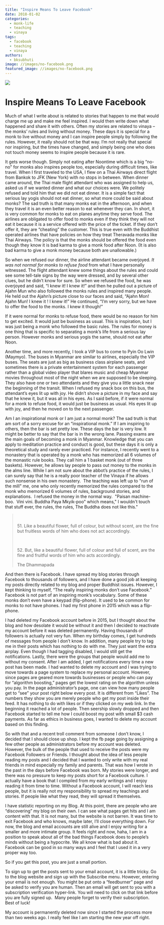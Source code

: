 ```yaml
---
title: "Inspire Means To Leave Facebook"
date: 2018-01-02
categories: 
  - monk-life
  - teaching
  - vinaya
tags: 
  - facebook
  - teaching
  - vinaya
authors: 
  - bksubhuti
image: //images/no-facebook.png
featured_image: //images/no-facebook.png
---
```


[![](/images/no-facebook.png)](https://subhuti.withmetta.net/wp-content/uploads/2018/01/no-facebook.png)

# Inspire Means To Leave Facebook

Much of what I write about is related to stories that happen to me that would charge me up and make me feel inspired. I would then write down what happened and share it with others. Often my stories are related to vinaya – the monks’ rules and living without money. These days it is special for a monk to live without money and I can inspire people simply by following the rules. However, it really should not be that way. I’m not really that special nor inspiring, but the times have changed, and simply being one who does not touch money seems to inspire people because it is rare.

It gets worse though. Simply not eating after Noontime which is a big “no-no” for monks also inspires people too, especially during difficult times, like travel. When I first traveled to the USA, I flew on a Thai Airways direct flight from Bankok to JFK (New York) with no stops in between. When dinner came around, the Thai male flight attendant who was assigned to help us, asked us if we wanted dinner and what our choices were. We politely refused and told him that we did not eat dinner. It is a simple fact that serious lay yogis should not eat dinner, so what more could be said about monks? The sad truth is that many monks eat in the afternoon, and when they travel it is an even better reason to eat whenever they can. In short, it is very common for monks to eat on planes anytime they serve food. The airlines are obligated to offer food to monks even if they think they will not eat it because it is a service offered with the price of the ticket. If they don’t offer it, they are “cheating” the customer. This is true even with the Buddhist operated airlines that have policies on how they treat Theravada monks like Thai Airways. The policy is that the monks should be offered the food even though they know it is bad karma to give a monk food after Noon. (It is also bad karma to give a monk money because both are unallowable.)

So when we refused our dinner, the airline attendant became overjoyed. _It was not normal for monks to refuse food_ from what I have personally witnessed. The flight attendant knew some things about the rules and could see some tell-tale signs by the way were dressed, and by several other clues, but he didn’t know for sure. So when we refused the food, he was overjoyed and said, “I knew it! I knew it!” and then he pulled out a picture of Ajahn Mun who also followed the monks rules and inspired many people. He held out the Ajahn’s picture close to our faces and said, “Ajahn Mon! Ajahn Mun! I knew it ! I knew it!” He continued, “I’m very sorry, but we have to offer the food to the monks. I knew it though!”

If it were normal for monks to refuse food, there would be no reason for him to get excited. It would just be business as usual. This is inspiration, but I was just being a monk who followed the basic rules. The rules for money is one thing that is specific to separating a monk’s life from a serious lay person. However monks and serious yogis the same, should not eat after Noon.

Another time, and more recently, I took a VIP bus to come to Pyin Oo Lwin (Maymyo). The buses in Myanmar are similar to airlines, especially the VIP buses. The seats are just as big as business class airplane seats, and sometimes there is a private entertainment system for each passenger rather than a global video player that blares music and cheap Myanmar movies throughout most of the night when we are supposed to be sleeping. They also have one or two attendants and they give you a little snack near the beginning of the transit. When I refused my snack box on this bus, the attendant’s eyes lit up with joy. He didn’t shove a picture in my face and say that he knew it, but it was all in his eyes. As I said before, if it were normal for a monk to refuse food, it would just be business as usual. His eyes lit up with joy, and then he moved on to the next passenger.

Am I an inspirational monk or I am just a normal monk? The sad truth is that am sort of a sorry excuse for an “inspirational monk.” If I am inspiring to others, then the bar is set pretty low. These days the bar is very low. It might be better to say that the bar is in the wrong lane. Passing exams are the main goals of becoming a monk in Myanmar. Knowledge that you can apply to meditation practice and conduct is good, but these days it is only a theoretical study and rarely ever practiced. For instance, I recently went to a monastery that is operated by a monk who has memorized all 6 volumes of the monastic rule books. They call him a 1 basket monk (out of three baskets). However, he allows lay people to pass out money to the monks in the alms line. While I am not sure about the abbot’s practice of the rules, I can surely say that he is a really poor teacher of the Vinaya if he allows such nonsense in his own monastery.  The teaching was left up to "run of the mill" me, one who only recently memorized the rules compared to the monk who memorized 6 volumes of rules, background stories, and explanations.  I refused the money in the normal way.  "Paisan machine-boo.  Vini vini. Buddha Paya Mkyik-poo" which means," I wouldn't touch that stuff ever, the rules, the rules, The Buddha does not like this."

>  
> 
> 51\. Like a beautiful flower, full of colour, but without scent, are the fine but fruitless words of him who does not act accordingly.
> 
>  
> 
> 52\. But, like a beautiful flower, full of colour and full of scent, are the fine and fruitful words of him who acts accordingly.
> 
> The Dhammapada

And then there is Facebook. I have spread my blog stories through Facebook to thousands of followers, and I have done a good job at keeping my posts directly related to my blog and proper Buddhist issues. However, I kept thinking to myself, “The really inspiring monks don’t use Facebook.” Facebook is not part of an inspiring monk’s vocabulary. Some of these monks don’t even have a keypad (flip-phone). It used to be common for monks to not have phones. I had my first phone in 2015 which was a flip-phone.

I had deleted my Facebook account before in 2015, but I thought about the blog and how desolate it would be without it and then I decided to reactivate my account before it was deleted permanently. Having thousands of followers is actually not very fun. When my birthday comes, I get hundreds of messages from people I don’t know. In addition, many people try to tag me in their posts which has nothing to do with me. They just want the extra airplay. Even though I had tagging disabled, I would still get the notifications. Lastly, there were the groups that people would add me to without my consent. After I am added, I get notifications every time a new post has been made. I had wanted to delete my account and I was trying to move towards a page system to replace my personal account. However, since pages are geared more towards businesses or people who can pay for “algorithm boosting,” pages get the lowest rating on the algorithm unless you pay. In the page administrator’s page, one can view how many people get to “see” your post right below every post. It is different from “Likes”. The numbers they show you are merely people who get my post inside their feed. It has nothing to do with likes or if they clicked on my web link. In the beginning it reached a lot of people. Then seership slowly dropped and then Facebook started to tell me how I could boost my post with small $3 cash payments. As far as ethics in business goes, I wanted to delete my account based on this finding.

So with that and a recent troll comment from someone I don’t know, I decided that I should close up shop. I kept the fb page going by assigning a few other people as administrators before my account was deleted. However, the bulk of the people that used to receive the posts were my Facebook Followers or Friends. I thought about the idea of less people reading my posts and I decided that I wanted to only write with my real friends in mind especially my family and parents. That was how I wrote in the past in the days before Facebook was born. My stories were longer, and there was no pressure to keep my posts short for a Facebook culture. I actually have a book that I compiled from my early writings and I enjoy reading it from time to time. Without a Facebook account, I will reach less people, but it is really not my responsibility to spread my teachings and stories. If people like what they read, they will spread it themselves.

I have statistic reporting on my Blog. At this point, there are people who are “discovering” my blog on their own. I can see what pages get hits and I am content with that. It is not many, but the website is not barren. It was time to exit Facebook and who knows, maybe later, I’ll close everything down. For now, the blog and email accounts are still alive and I enjoy writing for a smaller and more intimate group. It feels right and now, haha, I am in a position to speak about all of the bad things Facebook does to people’s minds without being a hypocrite. We all know what is bad about it. Facebook can be good in so many ways and I feel that I used it in a very proper way too.

So if you get this post, you are just a small portion.

To sign up to get the posts sent to your email account, it is a little tricky. Go to the blog website and sign up with the Subscribe menu. However, entering your email is not enough. You might be put onto a “feedburner” page and be asked to verify you are human. Then an email will get sent to you with a subscription verification hyper-link. You will need to click on that link before you are fully signed up.  Many people forget to verify their subscription.  Best of luck!

My account is permanently deleted now since I started the process more than two weeks ago. I really feel like I am starting the new year off right.
